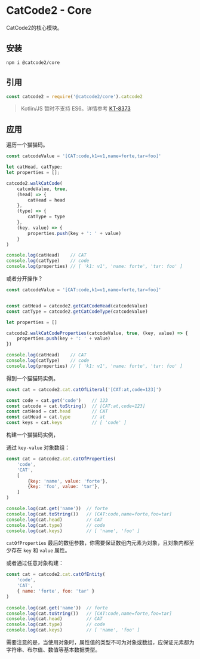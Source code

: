 # CatCode2 - Core

CatCode2的核心模块。


## 安装

```shell
npm i @catcode2/core
```

## 引用

```js
const catcode2 = require('@catcode2/core').catcode2
```

> Kotlin/JS 暂时不支持 ES6。详情参考 [KT-8373](https://youtrack.jetbrains.com/issue/KT-8373)


## 应用

遍历一个猫猫码。

```js
const catcodeValue = '[CAT:code,k1=v1,name=forte,tar=foo]'

let catHead, catType;
let properties = [];

catcode2.walkCatCode(
    catcodeValue, true,
    (head) => {
        catHead = head
    },
    (type) => {
        catType = type
    },
    (key, value) => {
        properties.push(key + ': ' + value)
    }
)

console.log(catHead)    // CAT
console.log(catType)    // code
console.log(properties) // [ 'k1: v1', 'name: forte', 'tar: foo' ]
```

或者分开操作？

```js
const catcodeValue = '[CAT:code,k1=v1,name=forte,tar=foo]'


const catHead = catcode2.getCatCodeHead(catcodeValue)
const catType = catcode2.getCatCodeType(catcodeValue)

let properties = []

catcode2.walkCatCodeProperties(catcodeValue, true, (key, value) => {
    properties.push(key + ': ' + value)
})

console.log(catHead)    // CAT
console.log(catType)    // code
console.log(properties) // [ 'k1: v1', 'name: forte', 'tar: foo' ]
```


得到一个猫猫码实例。

```js
const cat = catcode2.cat.catOfLiteral('[CAT:at,code=123]')

const code = cat.get('code')    // 123
const catcode = cat.toString()  // [CAT:at,code=123]
const catHead = cat.head        // CAT
const catHead = cat.type        // at
const keys = cat.keys           // [ 'code' ]
```

构建一个猫猫码实例，

通过 `key-value` 对象数组：

```js
const cat = catcode2.cat.catOfProperties(
    'code',
    'CAT',
    [
        {key: 'name', value: 'forte'},
        {key: 'foo', value: 'tar'},
    ]
)

console.log(cat.get('name'))  // forte          
console.log(cat.toString())   // [CAT:code,name=forte,foo=tar]      
console.log(cat.head)         // CAT  
console.log(cat.type)         // code  
console.log(cat.keys)         // [ 'name', 'foo' ]  
```

`catOfProperties` 最后的数组参数，你需要保证数组内元素为对象，且对象内都至少存在 `key` 和 `value` 属性。

或者通过任意对象构建：

```js
const cat = catcode2.cat.catOfEntity(
    'code',
    'CAT',
    { name: 'forte', foo: 'tar' }
)
    
console.log(cat.get('name'))  // forte          
console.log(cat.toString())   // [CAT:code,name=forte,foo=tar]      
console.log(cat.head)         // CAT  
console.log(cat.type)         // code  
console.log(cat.keys)         // [ 'name', 'foo' ]  
```

需要注意的是，当使用对象时，属性值的类型不可为对象或数组，应保证元素都为字符串、布尔值、数值等基本数据类型。